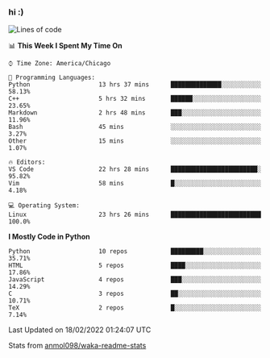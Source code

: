 ### hi :)

<!--START_SECTION:waka-->
![Lines of code](https://img.shields.io/badge/From%20Hello%20World%20I%27ve%20Written-481%20Thousand%20lines%20of%20code-blue)

📊 **This Week I Spent My Time On** 

```text
⌚︎ Time Zone: America/Chicago

💬 Programming Languages: 
Python                   13 hrs 37 mins      ██████████████░░░░░░░░░░░   58.13% 
C++                      5 hrs 32 mins       ██████░░░░░░░░░░░░░░░░░░░   23.65% 
Markdown                 2 hrs 48 mins       ███░░░░░░░░░░░░░░░░░░░░░░   11.96% 
Bash                     45 mins             ░░░░░░░░░░░░░░░░░░░░░░░░░   3.27% 
Other                    15 mins             ░░░░░░░░░░░░░░░░░░░░░░░░░   1.07%

🔥 Editors: 
VS Code                  22 hrs 28 mins      ████████████████████████░   95.82% 
Vim                      58 mins             █░░░░░░░░░░░░░░░░░░░░░░░░   4.18%

💻 Operating System: 
Linux                    23 hrs 26 mins      █████████████████████████   100.0%

```

**I Mostly Code in Python** 

```text
Python                   10 repos            █████████░░░░░░░░░░░░░░░░   35.71% 
HTML                     5 repos             ████░░░░░░░░░░░░░░░░░░░░░   17.86% 
JavaScript               4 repos             ███░░░░░░░░░░░░░░░░░░░░░░   14.29% 
C                        3 repos             ██░░░░░░░░░░░░░░░░░░░░░░░   10.71% 
TeX                      2 repos             █░░░░░░░░░░░░░░░░░░░░░░░░   7.14%

```



 Last Updated on 18/02/2022 01:24:07 UTC
<!--END_SECTION:waka-->

Stats from [anmol098/waka-readme-stats](https://github.com/anmol098/waka-readme-stats)